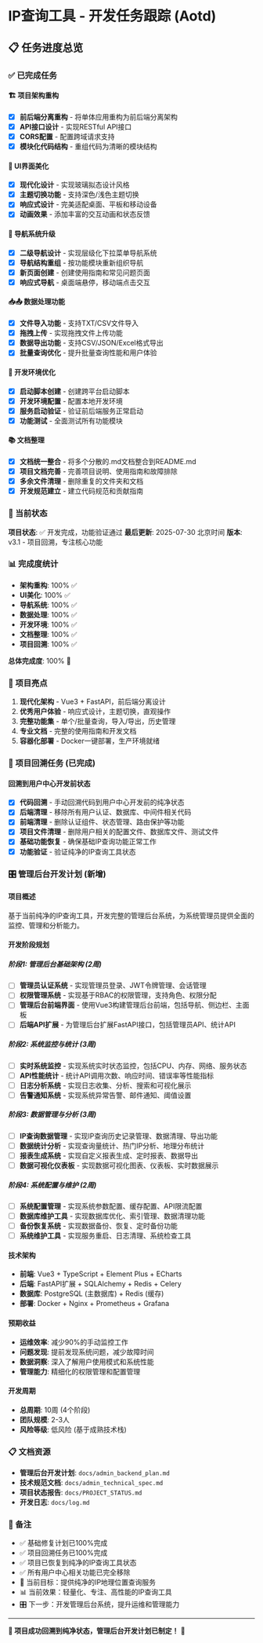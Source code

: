 # IP查询工具 - 开发任务跟踪 (Aotd)

## 📋 任务进度总览

### ✅ 已完成任务

#### 🏗️ 项目架构重构
- [x] **前后端分离重构** - 将单体应用重构为前后端分离架构
- [x] **API接口设计** - 实现RESTful API接口
- [x] **CORS配置** - 配置跨域请求支持
- [x] **模块化代码结构** - 重组代码为清晰的模块结构

#### 🎨 UI界面美化
- [x] **现代化设计** - 实现玻璃拟态设计风格
- [x] **主题切换功能** - 支持深色/浅色主题切换
- [x] **响应式设计** - 完美适配桌面、平板和移动设备
- [x] **动画效果** - 添加丰富的交互动画和状态反馈

#### 🧭 导航系统升级
- [x] **二级导航设计** - 实现层级化下拉菜单导航系统
- [x] **导航结构重组** - 按功能模块重新组织导航
- [x] **新页面创建** - 创建使用指南和常见问题页面
- [x] **响应式导航** - 桌面端悬停，移动端点击交互

#### 📥📤 数据处理功能
- [x] **文件导入功能** - 支持TXT/CSV文件导入
- [x] **拖拽上传** - 实现拖拽文件上传功能
- [x] **数据导出功能** - 支持CSV/JSON/Excel格式导出
- [x] **批量查询优化** - 提升批量查询性能和用户体验

#### 🔧 开发环境优化
- [x] **启动脚本创建** - 创建跨平台启动脚本
- [x] **开发环境配置** - 配置本地开发环境
- [x] **服务启动验证** - 验证前后端服务正常启动
- [x] **功能测试** - 全面测试所有功能模块

#### 📚 文档整理
- [x] **文档统一整合** - 将多个分散的.md文档整合到README.md
- [x] **项目文档完善** - 完善项目说明、使用指南和故障排除
- [x] **多余文件清理** - 删除重复的文件夹和文档
- [x] **开发规范建立** - 建立代码规范和贡献指南

### 🎯 当前状态

**项目状态**: ✅ 开发完成，功能验证通过
**最后更新**: 2025-07-30 北京时间
**版本**: v3.1 - 项目回溯，专注核心功能

### 📊 完成度统计

- **架构重构**: 100% ✅
- **UI美化**: 100% ✅
- **导航系统**: 100% ✅
- **数据处理**: 100% ✅
- **开发环境**: 100% ✅
- **文档整理**: 100% ✅
- **项目回溯**: 100% ✅

**总体完成度**: 100% 🎉

### 🚀 项目亮点

1. **现代化架构** - Vue3 + FastAPI，前后端分离设计
2. **优秀用户体验** - 响应式设计，主题切换，直观操作
3. **完整功能集** - 单个/批量查询，导入/导出，历史管理
4. **专业文档** - 完整的使用指南和开发文档
5. **容器化部署** - Docker一键部署，生产环境就绪

### 🔄 项目回溯任务 (已完成)

#### 回溯到用户中心开发前状态
- [x] **代码回溯** - 手动回溯代码到用户中心开发前的纯净状态
- [x] **后端清理** - 移除所有用户认证、数据库、中间件相关代码
- [x] **前端清理** - 删除认证组件、状态管理、路由保护等功能
- [x] **项目文件清理** - 删除用户相关的配置文件、数据库文件、测试文件
- [x] **基础功能恢复** - 确保基础IP查询功能正常工作
- [x] **功能验证** - 验证纯净的IP查询工具状态

### 🎛️ 管理后台开发计划 (新增)

#### 项目概述
基于当前纯净的IP查询工具，开发完整的管理后台系统，为系统管理员提供全面的监控、管理和分析能力。

#### 开发阶段规划

##### 阶段1: 管理后台基础架构 (2周)
- [ ] **管理员认证系统** - 实现管理员登录、JWT令牌管理、会话管理
- [ ] **权限管理系统** - 实现基于RBAC的权限管理，支持角色、权限分配
- [ ] **管理后台前端界面** - 使用Vue3构建管理后台前端，包括导航、侧边栏、主面板
- [ ] **后端API扩展** - 为管理后台扩展FastAPI接口，包括管理员API、统计API

##### 阶段2: 系统监控与统计 (3周)
- [ ] **实时系统监控** - 实现系统实时状态监控，包括CPU、内存、网络、服务状态
- [ ] **API性能统计** - 统计API调用次数、响应时间、错误率等性能指标
- [ ] **日志分析系统** - 实现日志收集、分析、搜索和可视化展示
- [ ] **告警通知系统** - 实现系统异常告警、邮件通知、阈值设置

##### 阶段3: 数据管理与分析 (3周)
- [ ] **IP查询数据管理** - 实现IP查询历史记录管理、数据清理、导出功能
- [ ] **数据统计分析** - 实现查询量统计、热门IP分析、地理分布统计
- [ ] **报表生成系统** - 实现自定义报表生成、定时报表、数据导出
- [ ] **数据可视化仪表板** - 实现数据可视化图表、仪表板、实时数据展示

##### 阶段4: 系统配置与维护 (2周)
- [ ] **系统配置管理** - 实现系统参数配置、缓存配置、API限流配置
- [ ] **数据库维护工具** - 实现数据库优化、索引管理、数据清理功能
- [ ] **备份恢复系统** - 实现数据备份、恢复、定时备份功能
- [ ] **系统维护工具** - 实现服务重启、日志清理、系统检查工具

#### 技术架构
- **前端**: Vue3 + TypeScript + Element Plus + ECharts
- **后端**: FastAPI扩展 + SQLAlchemy + Redis + Celery
- **数据库**: PostgreSQL (主数据库) + Redis (缓存)
- **部署**: Docker + Nginx + Prometheus + Grafana

#### 预期收益
- **运维效率**: 减少90%的手动监控工作
- **问题发现**: 提前发现系统问题，减少故障时间
- **数据洞察**: 深入了解用户使用模式和系统性能
- **管理能力**: 精细化的权限管理和配置管理

#### 开发周期
- **总周期**: 10周 (4个阶段)
- **团队规模**: 2-3人
- **风险等级**: 低风险 (基于成熟技术栈)

### 📋 文档资源

- **管理后台开发计划**: `docs/admin_backend_plan.md`
- **技术规范文档**: `docs/admin_technical_spec.md`
- **项目状态报告**: `docs/PROJECT_STATUS.md`
- **开发日志**: `docs/log.md`

### 📝 备注

- ✅ 基础修复计划已100%完成
- ✅ 项目回溯任务已100%完成
- ✅ 项目已恢复到纯净的IP查询工具状态
- ✅ 所有用户中心相关功能已完全移除
- 🎯 当前目标：提供纯净的IP地理位置查询服务
- 📊 当前效果：轻量化、专注、高性能的IP查询工具
- 🎛️ 下一步：开发管理后台系统，提升运维和管理能力

---

**🎉 项目成功回溯到纯净状态，管理后台开发计划已制定！** 🌟
